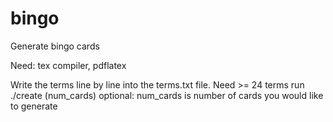 # bingo
Generate bingo cards

Need: tex compiler, pdflatex

Write the terms line by line into the terms.txt file.
  Need >= 24 terms
run ./create (num_cards)
  optional: num_cards is number of cards you would like to generate
  
